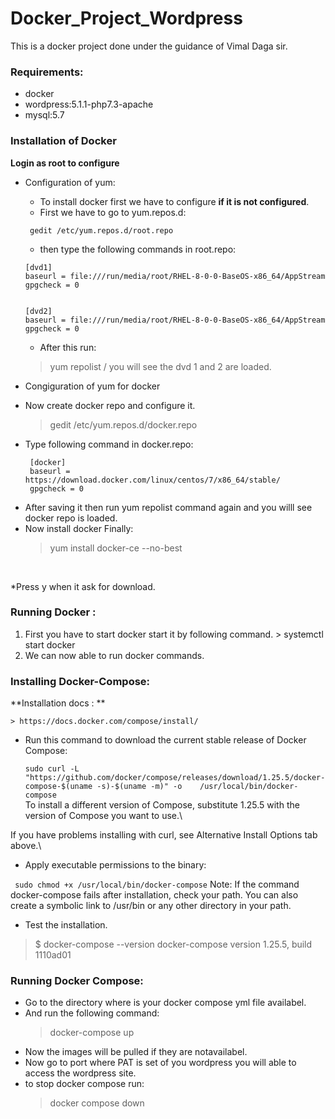 # Docker_Project_Wordpress
This is a docker project done under the guidance of Vimal Daga sir.

### Requirements: 
- docker
- wordpress:5.1.1-php7.3-apache
- mysql:5.7


### Installation of Docker
**Login as root to configure**
- Configuration of yum:

  * To install docker first we have to configure **if it is not configured**.
  * First we have to go to yum.repos.d:
   ```
    gedit /etc/yum.repos.d/root.repo
   ```
 
  * then type the following commands in root.repo:
   ```
   [dvd1]
   baseurl = file:///run/media/root/RHEL-8-0-0-BaseOS-x86_64/AppStream
   gpgcheck = 0
   

   [dvd2]
   baseurl = file:///run/media/root/RHEL-8-0-0-BaseOS-x86_64/AppStream
   gpgcheck = 0
   ```
  * After this run: 
   > yum repolist
   /
  you will see the dvd 1 and 2 are loaded.
- Congiguration of yum for docker 
 * Now create docker repo and configure it.
    > gedit /etc/yum.repos.d/docker.repo
 * Type following command in docker.repo:
    ```
     [docker]
     baseurl = https://download.docker.com/linux/centos/7/x86_64/stable/
     gpgcheck = 0
    ```
  * After saving it then run yum repolist command again and you willl see docker repo is loaded.
  * Now install docker Finally:
    > yum install docker-ce --no-best
    </br>
   *Press y when it ask for download.

### Running Docker :
  1. First you have to start docker start it by following command.
    > systemctl start docker
  2. We can now able to run docker commands.

### Installing Docker-Compose:

 **Installation docs : **
   
    > https://docs.docker.com/compose/install/
    
  * Run this command to download the current stable release of Docker Compose:

    ``` sudo curl -L "https://github.com/docker/compose/releases/download/1.25.5/docker-compose-$(uname -s)-$(uname -m)" -o    /usr/local/bin/docker-compose ```\
 To install a different version of Compose, substitute 1.25.5 with the version of Compose you want to use.\
   
 If you have problems installing with curl, see Alternative Install Options tab above.\
   
  * Apply executable permissions to the binary:

  ``` sudo chmod +x /usr/local/bin/docker-compose```
  Note: If the command docker-compose fails after installation, check your path. You can also create a symbolic link to /usr/bin or any   other directory in your path.

  * Test the installation.

   > $ docker-compose --version
   > docker-compose version 1.25.5, build 1110ad01 

### Running Docker Compose:
  *  Go to the directory where is your docker compose yml file availabel.
  *  And run the following command:
      > docker-compose up
  * Now the images will be pulled if they are notavailabel.
  * Now go to port where PAT is set of you wordpress you will able to access the wordpress site.
  * to stop docker compose run:
    > docker compose down
